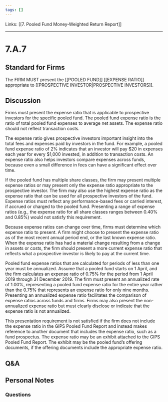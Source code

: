 ```yaml
---
tags: []
---
```

Links: [[7. Pooled Fund Money-Weighted Return Report]]
___
# 7.A.7
## Standard for Firms
The FIRM MUST present the [[POOLED FUND]] [[EXPENSE RATIO]] appropriate to [[PROSPECTIVE INVESTOR|PROSPECTIVE INVESTORS]].
## Discussion
Firms must present the expense ratio that is applicable to prospective investors for the specific pooled fund. The pooled fund expense ratio is the ratio of total pooled fund expenses to average net assets. The expense ratio should not reflect transaction costs.

The expense ratio gives prospective investors important insight into the total fees and expenses paid by investors in the fund. For example, a pooled fund expense ratio of 2% indicates that an investor will pay $20 in expenses each year for every $1,000 invested, in addition to transaction costs. An expense ratio also helps investors compare expenses across funds, because even a small difference in fees can have a significant effect over time.

If the pooled fund has multiple share classes, the firm may present multiple expense ratios or may present only the expense ratio appropriate to the prospective investor. The firm may also use the highest expense ratio as the expense ratio that can be used for all prospective investors of the fund. Expense ratios must reflect any performance-based fees or carried interest, if accrued or charged to the pooled fund. Presenting a range of expense ratios (e.g., the expense ratio for all share classes ranges between 0.40% and 0.85%) would not satisfy this requirement.

Because expense ratios can change over time, firms must determine which expense ratio to present. A firm might choose to present the expense ratio as of the most recent annual period end, or the last known expense ratio. When the expense ratio has had a material change resulting from a change in assets or costs, the firm should present a more current expense ratio that reflects what a prospective investor is likely to pay at the current time.

Pooled fund expense ratios that are calculated for periods of less than one year must be annualized. Assume that a pooled fund starts on 1 April, and the firm calculates an expense ratio of 0.75% for the period from 1 April 2019 through 31 December 2019. The firm must present an annualized rate of 1.00%, representing a pooled fund expense ratio for the entire year rather than the 0.75% that represents an expense ratio for only nine months. Presenting an annualized expense ratio facilitates the comparison of expense ratios across funds and firms. Firms may also present the non-annualized expense ratio but must clearly disclose or indicate that the expense ratio is not annualized.

This presentation requirement is not satisfied if the firm does not include the expense ratio in the GIPS Pooled Fund Report and instead makes reference to another document that includes the expense ratio, such as a fund prospectus. The expense ratio may be an exhibit attached to the GIPS Pooled Fund Report. The exhibit may be the pooled fund’s offering documents, if the offering documents include the appropriate expense ratio.
## Q&A

## Personal Notes

### Questions